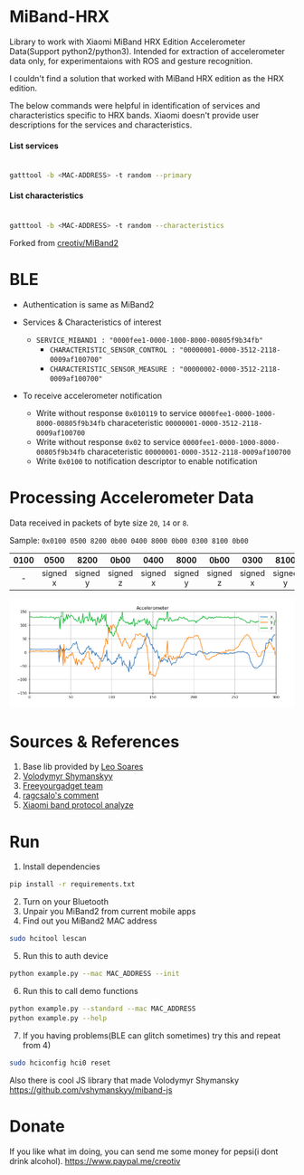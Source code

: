 # MiBand-HRX
Library to work with Xiaomi MiBand HRX Edition Accelerometer Data(Support python2/python3). Intended for extraction of accelerometer data only,
for experimentaions with ROS and gesture recognition.

I couldn't find a solution that worked with MiBand HRX edition as the HRX edition.

The below commands were helpful in identification of services and characteristics specific to HRX bands. Xiaomi doesn't provide user descriptions for the services and characteristics.

#### List services

```sh

gatttool -b <MAC-ADDRESS> -t random --primary

```

#### List characteristics

```sh

gatttool -b <MAC-ADDRESS> -t random --characteristics

```

Forked from [creotiv/MiBand2](https://github.com/creotiv/MiBand2)

# BLE
- Authentication is same as MiBand2
- Services & Characteristics of interest

    - ``SERVICE_MIBAND1 : "0000fee1-0000-1000-8000-00805f9b34fb"``
        - ``CHARACTERISTIC_SENSOR_CONTROL : "00000001-0000-3512-2118-0009af100700"``
        - ``CHARACTERISTIC_SENSOR_MEASURE : "00000002-0000-3512-2118-0009af100700"``

- To receive accelerometer notification
    - Write without response ``0x010119`` to service ``0000fee1-0000-1000-8000-00805f9b34fb`` characeteristic ``00000001-0000-3512-2118-0009af100700``
    - Write without response ``0x02`` to service ``0000fee1-0000-1000-8000-00805f9b34fb`` characeteristic ``00000001-0000-3512-2118-0009af100700``
    - Write ``0x0100`` to notification descriptor to enable notification

# Processing Accelerometer Data

Data received in packets of byte size ``20``, ``14`` or ``8``.

Sample: ``0x0100 0500 8200 0b00 0400 8000 0b00 0300 8100 0b00``


|0100  | 0500  | 8200  | 0b00 | 0400  | 8000  | 0b00  | 0300  | 8100  | 0b00   |
|:-:|:-:|:-:|:-:|:-:|:-:|:-:|:-:|:-:|:-:|
| -  | signed x  |signed y   | signed z  |  signed x |  signed y | signed z  | signed x  | signed y  |  signed z |


<img src="accel_plot.png" width="1200">




# Sources & References
1) Base lib provided by [Leo Soares](https://github.com/leojrfs/miband2)
2) [Volodymyr Shymanskyy](https://github.com/vshymanskyy/miband2-python-test)
3) [Freeyourgadget team](https://github.com/Freeyourgadget/Gadgetbridge/tree/master/app/src/main/java/nodomain/freeyourgadget/gadgetbridge/service/devices/huami/miband2)
4) [ragcsalo's comment](https://github.com/Freeyourgadget/Gadgetbridge/issues/63#issuecomment-493740447)
5) [Xiaomi band protocol analyze](http://changy-.github.io/articles/xiao-mi-band-protocol-analyze.html)



# Run 

1) Install dependencies
```sh
pip install -r requirements.txt
```
2) Turn on your Bluetooth
3) Unpair you MiBand2 from current mobile apps
4) Find out you MiBand2 MAC address
```sh
sudo hcitool lescan
```
5) Run this to auth device
```sh
python example.py --mac MAC_ADDRESS --init
```
6) Run this to call demo functions
```sh
python example.py --standard --mac MAC_ADDRESS
python example.py --help
```
7) If you having problems(BLE can glitch sometimes) try this and repeat from 4)
```sh
sudo hciconfig hci0 reset
```
Also there is cool JS library that made Volodymyr Shymansky https://github.com/vshymanskyy/miband-js

# Donate
If you like what im doing, you can send me some money for pepsi(i dont drink alcohol). https://www.paypal.me/creotiv
